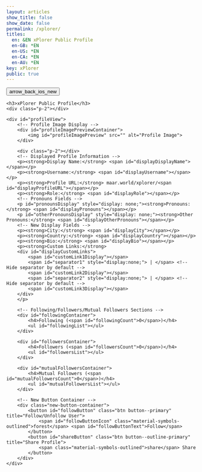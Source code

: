 ```yaml
---
layout: articles
show_title: false
show_date: false
permalink: /xplorer/
titles:
  en: &EN xPlorer Public Profile
  en-GB: *EN
  en-US: *EN
  en-CA: *EN
  en-AU: *EN
key: xPlorer
public: true
---
```


<div class="p-5"></div>

<div class="form-container">
    <div class="button-container">
        <div class="back-button-container">
            <a href="/voyage" title="Back to Voyage">
                <button id="backButton" class="btn button--outline-primary button--circle">
                    <span class="material-symbols-outlined">arrow_back_ios_new</span>
                </button>
            </a>
        </div>
    </div>

    <h3>xPlorer Public Profile</h3>
    <div class="p-2"></div>

    <div id="profileView">
        <!-- Profile Image Display -->
        <div id="profileImagePreviewContainer">
            <img id="profileImagePreview" src="" alt="Profile Image">
        </div>

        <div class="p-2"></div>
        <!-- Displayed Profile Information -->
        <p><strong>Display Name:</strong> <span id="displayDisplayName"></span></p>
        <p><strong>Username:</strong> <span id="displayUsername"></span></p>
        <p><strong>Profile URL:</strong> maar.world/xplorer/<span id="displayProfileURL"></span></p>
        <p><strong>Role:</strong> <span id="displayRole"></span></p>
        <!-- Pronouns Fields -->
        <p id="pronounsDisplay" style="display: none;"><strong>Pronouns:</strong> <span id="displayPronouns"></span></p>
        <p id="otherPronounsDisplay" style="display: none;"><strong>Other Pronouns:</strong> <span id="displayOtherPronouns"></span></p>
        <!-- New Display Fields -->
        <p><strong>City:</strong> <span id="displayCity"></span></p>
        <p><strong>Country:</strong> <span id="displayCountry"></span></p>
        <p><strong>Bio:</strong> <span id="displayBio"></span></p>
        <p><strong>Custom Links:</strong>
        <div id="displayCustomLinks">
            <span id="customLink1Display"></span>
            <span id="separator1" style="display:none;"> | </span> <!-- Hide separator by default -->
            <span id="customLink2Display"></span>
            <span id="separator2" style="display:none;"> | </span> <!-- Hide separator by default -->
            <span id="customLink3Display"></span>
        </div>
        </p>

        <!-- Following/Followers/Mutual Followers Sections -->
        <div id="followingContainer">
            <h4>Following (<span id="followingCount">0</span>)</h4>
            <ul id="followingList"></ul>
        </div>

        <div id="followersContainer">
            <h4>Followers (<span id="followersCount">0</span>)</h4>
            <ul id="followersList"></ul>
        </div>

        <div id="mutualFollowersContainer">
            <h4>Mutual Followers (<span id="mutualFollowersCount">0</span>)</h4>
            <ul id="mutualFollowersList"></ul>
        </div>

        <!-- New Button Container -->
        <div class="new-button-container">
            <button id="followButton" class="btn button--primary" title="Follow/Unfollow User">
                <span id="followButtonIcon" class="material-symbols-outlined">forest</span> <span id="followButtonText">Follow</span>
            </button>
            <button id="shareButton" class="btn button--outline-primary" title="Share Profile">
                <span class="material-symbols-outlined">share</span> Share
            </button>
        </div>
    </div>
</div>

<script>
document.addEventListener('DOMContentLoaded', function() {
    const urlParams = new URLSearchParams(window.location.search);
    const username = urlParams.get('username');
    const loggedInUserId = localStorage.getItem('userId');
    const loggedUsername = localStorage.getItem('username');

    if (!username) {
        document.getElementById('profileView').innerHTML = '<p style="color:red;">Profile not found. Please provide a valid username.</p>';
        return;
    }

    // Fetch the public profile data
    fetch(`https://api.plantasia.space:443/api/users/getPublicProfile?username=${username}`)
        .then(response => {
            if (!response.ok) {
                throw new Error(`Network response was not ok: ${response.statusText}`);
            }
            return response.json();
        })
        .then(data => {
            if (!data || data.error) {
                document.getElementById('profileView').innerHTML = '<p style="color:red;">Profile not found.</p>';
                return;
            }

            // Populate profile data
            document.getElementById('displayDisplayName').innerText = data.displayName || 'Not provided';
            document.getElementById('displayUsername').innerText = data.username || 'Not provided';
            document.getElementById('displayProfileURL').innerText = username || 'Not provided';
            document.getElementById('displayRole').innerText = data.role || 'Not provided';
            console.log(data);
            // Set profile image or fallback
            const profileImageUrl = data.thumbMidURL || 'https://mw-storage.fra1.digitaloceanspaces.com/default/default-profile_thumbnail_mid.webp';
            document.getElementById('profileImagePreview').src = profileImageUrl;

            document.getElementById('displayCity').innerText = data.city || 'Not provided';
            document.getElementById('displayCountry').innerText = data.country || 'Not provided';
            document.getElementById('displayBio').innerText = data.bio || 'Not provided';

            // Custom links
            const customLinks = data.customLinks || [];
            if (customLinks[0]) document.getElementById('customLink1Display').innerHTML = `<a href="${customLinks[0]}" target="_blank">${customLinks[0]}</a>`;
            if (customLinks[1]) document.getElementById('customLink2Display').innerHTML = `<a href="${customLinks[1]}" target="_blank">${customLinks[1]}</a>`;
            if (customLinks[2]) document.getElementById('customLink3Display').innerHTML = `<a href="${customLinks[2]}" target="_blank">${customLinks[2]}</a>`;

            // Fetching following users
            fetch(`https://api.plantasia.space:443/api/userRelationships/following/${username}`)
                .then(response => response.json())
                .then(followingData => {
                    const followingList = document.getElementById('followingList');
                    followingList.innerHTML = followingData.length > 0 
                        ? followingData.map(following => `
                            <li class="user-list-item">
                                <div class="user-profile-pic">
                                    <img src="${following.user.thumbMidURL || 'https://mw-storage.fra1.digitaloceanspaces.com/default/default-profile_thumbnail_mid.webp'}" alt="${following.user.username}">
                                </div>
                                <div class="user-details">
                                    <div class="user-display-name">${following.user.displayName || 'Unknown'}</div>
                                    <div class="user-username">
                                        <a href="/xplorer/?username=${following.user.username}" target="_self">
                                            @${following.user.username || 'Unknown'}
                                        </a>
                                    </div>
                                </div>
                            </li>`).join('')
                        : '<li>No following users.</li>';
                    document.getElementById('followingCount').innerText = followingData.length;
                });

            // Fetching followers
            fetch(`https://api.plantasia.space:443/api/userRelationships/followers/${username}`)
                .then(response => response.json())
                .then(followersData => {
                    const followersList = document.getElementById('followersList');
                    followersList.innerHTML = followersData.length > 0 
                        ? followersData.map(follower => `
                            <li class="user-list-item">
                                <div class="user-profile-pic">
                                    <img src="${follower.user.thumbMidURL || 'https://mw-storage.fra1.digitaloceanspaces.com/default/default-profile_thumbnail_mid.webp'}" alt="${follower.user.username}">
                                </div>
                                <div class="user-details">
                                    <div class="user-display-name">${follower.user.displayName || 'Unknown'}</div>
                                    <div class="user-username">
                                        <a href="/xplorer/?username=${follower.user.username}" target="_self">
                                            @${follower.user.username || 'Unknown'}
                                        </a>
                                    </div>
                                </div>
                            </li>`).join('')
                        : '<li>No followers.</li>';
                    document.getElementById('followersCount').innerText = followersData.length;
                });

            // Fetching mutual followers
fetch(`https://api.plantasia.space:443/api/userRelationships/mutualFollowers/${loggedUsername}/${username}`)
    .then(response => response.json())
    .then(mutualFollowersData => {
        const mutualFollowersList = document.getElementById('mutualFollowersList');
        
        // Check if mutualFollowersData and mutualFollowersData.mutualFollowers are defined
        if (mutualFollowersData && mutualFollowersData.mutualFollowers) {
            mutualFollowersList.innerHTML = mutualFollowersData.mutualFollowers.length > 0 
                ? mutualFollowersData.mutualFollowers.map(mutualFollower => `
                    <li class="user-list-item">
                        <div class="user-profile-pic">
                            <img src="${mutualFollower.user.thumbMidURL || 'https://mw-storage.fra1.digitaloceanspaces.com/default/default-profile_thumbnail_mid.webp'}" alt="${mutualFollower.user.username}">
                        </div>
                        <div class="user-details">
                            <div class="user-display-name">${mutualFollower.user.displayName || 'Unknown'}</div>
                            <div class="user-username">
                                <a href="/xplorer/?username=${mutualFollower.user.username}" target="_self">
                                    @${mutualFollower.user.username || 'Unknown'}
                                </a>
                            </div>
                        </div>
                    </li>`).join('')
                : '<li>No mutual followers.</li>';
            document.getElementById('mutualFollowersCount').innerText = mutualFollowersData.mutualFollowers.length;
        } else {
            mutualFollowersList.innerHTML = '<li>No mutual followers.</li>';
            document.getElementById('mutualFollowersCount').innerText = '0';
        }
    })
    .catch(error => {
        console.error('Error fetching mutual followers data:', error);
        document.getElementById('mutualFollowersList').innerHTML = '<li>Error fetching mutual followers.</li>';
    });

            // Check follow/unfollow status and set button accordingly
            fetch(`https://api.plantasia.space:443/api/userRelationships/checkFollowStatus`, {
                method: 'POST',
                headers: { 'Content-Type': 'application/json' },
                body: JSON.stringify({ followerUsername: loggedUsername, followingUsername: username })
            })
            .then(response => response.json())
            .then(statusData => {
                let isFollowing = statusData.isFollowing;
                const followButtonText = document.getElementById('followButtonText');
                const followButtonIcon = document.getElementById('followButtonIcon');

                function updateFollowButton() {
                    followButtonText.innerText = isFollowing ? 'Unfollow' : 'Follow';
                    followButtonIcon.innerText = isFollowing ? 'park' : 'forest';
                }

                document.getElementById('followButton').addEventListener('click', function() {
                    const url = isFollowing ? 'unfollow' : 'follow';
                    const endpoint = `https://api.plantasia.space:443/api/userRelationships/${url}`;

                    fetch(endpoint, {
                        method: 'POST',
                        headers: { 'Content-Type': 'application/json' },
                        body: JSON.stringify({ followerUsername: loggedUsername, followingUsername: username })
                    })
                    .then(response => response.json())
                    .then(data => {
                        if (data.success) {
                            isFollowing = !isFollowing;
                            updateFollowButton();
                        }
                    });
                });

                updateFollowButton();
            });

            // Share button logic
            document.getElementById('shareButton').addEventListener('click', function() {
                const tempInput = document.createElement('input');
                tempInput.value = profileUrl;
                document.body.appendChild(tempInput);
                tempInput.select();
                document.execCommand('copy');
                document.body.removeChild(tempInput);
                alert('Profile URL copied to clipboard');
            });
        })
        .catch(error => {
            console.error('Error fetching public user data:', error);
            document.getElementById('profileView').innerHTML = '<p style="color:red;">Error fetching profile. Please try again later.</p>';
        });
});
</script>
